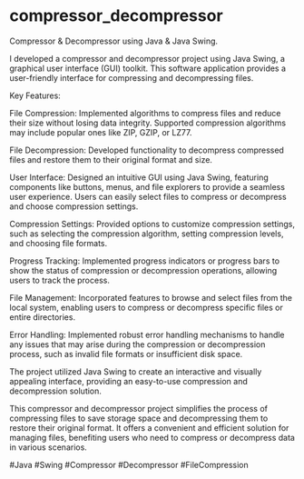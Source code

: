 # compressor_decompressor

Compressor & Decompressor using Java & Java Swing.

I developed a compressor and decompressor project using Java Swing, a graphical user interface (GUI) toolkit. This software application provides a user-friendly interface for compressing and decompressing files.

Key Features:

File Compression: Implemented algorithms to compress files and reduce their size without losing data integrity. Supported compression algorithms may include popular ones like ZIP, GZIP, or LZ77.

File Decompression: Developed functionality to decompress compressed files and restore them to their original format and size.

User Interface: Designed an intuitive GUI using Java Swing, featuring components like buttons, menus, and file explorers to provide a seamless user experience. Users can easily select files to compress or decompress and choose compression settings.

Compression Settings: Provided options to customize compression settings, such as selecting the compression algorithm, setting compression levels, and choosing file formats.

Progress Tracking: Implemented progress indicators or progress bars to show the status of compression or decompression operations, allowing users to track the process.

File Management: Incorporated features to browse and select files from the local system, enabling users to compress or decompress specific files or entire directories.

Error Handling: Implemented robust error handling mechanisms to handle any issues that may arise during the compression or decompression process, such as invalid file formats or insufficient disk space.

The project utilized Java Swing to create an interactive and visually appealing interface, providing an easy-to-use compression and decompression solution.

This compressor and decompressor project simplifies the process of compressing files to save storage space and decompressing them to restore their original format. It offers a convenient and efficient solution for managing files, benefiting users who need to compress or decompress data in various scenarios.

#Java #Swing #Compressor #Decompressor #FileCompression
